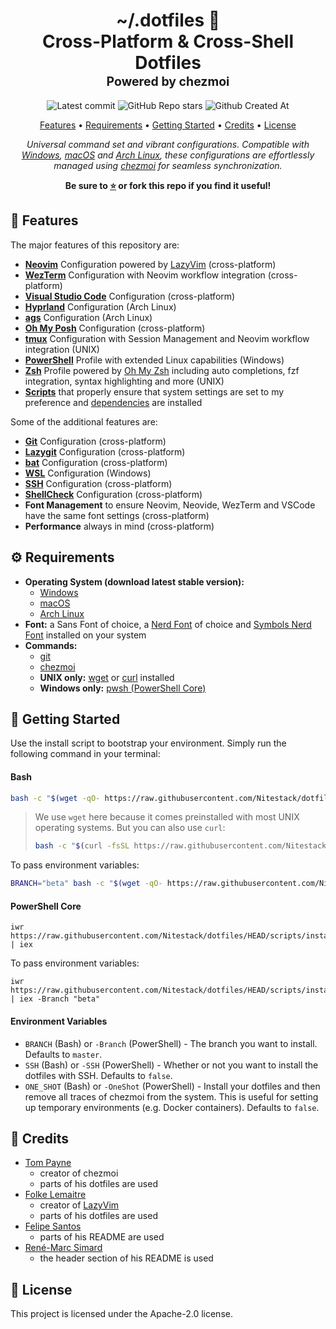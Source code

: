 <div align="center">
<h1>
  ~/.dotfiles&nbsp;📂
  <br/>
  Cross-Platform & Cross-Shell Dotfiles
  <br/>
  <sup>
    <sub>Powered by chezmoi</sub>
  </sup>
</h1>

![Latest commit](https://img.shields.io/github/last-commit/Nitestack/dotfiles?style=for-the-badge)
![GitHub Repo stars](https://img.shields.io/github/stars/Nitestack/dotfiles?style=for-the-badge)
![Github Created At](https://img.shields.io/github/created-at/Nitestack/dotfiles?style=for-the-badge)

[Features](#-features) • [Requirements](#️-requirements) • [Getting Started](#-getting-started) • [Credits](#-credits) • [License](#-license)

_Universal command set and vibrant configurations. Compatible with [Windows](https://microsoft.com/windows), [macOS](https://apple.com/macos) and [Arch Linux](https://archlinux.org), these configurations are effortlessly managed using [chezmoi](https://chezmoi.io) for seamless synchronization._

<p>
  <strong>Be sure to <a href="#" title="star">⭐️</a> or fork this repo if you find it useful!</strong>
</p>
</div>

## 🚀 Features

The major features of this repository are:

- [**Neovim**](home/private_dot_config/exact_nvim) Configuration powered by [LazyVim](https://lazyvim.org) (cross-platform)
- [**WezTerm**](home/private_dot_config/exact_wezterm) Configuration with Neovim workflow integration (cross-platform)
- [**Visual Studio Code**](home/.chezmoitemplates/Code/User) Configuration (cross-platform)
- [**Hyprland**](home/.chezmoitemplates/hyprland) Configuration (Arch Linux)
- [**ags**](home/private_dot_config/ags) Configuration (Arch Linux)
- [**Oh My Posh**](home/private_dot_config/oh-my-posh/config.yml) Configuration (cross-platform)
- [**tmux**](home/private_dot_config/tmux/tmux.conf) Configuration with Session Management and Neovim workflow integration (UNIX)
- [**PowerShell**](home/Documents/PowerShell/Microsoft.PowerShell_profile.ps1.tmpl) Profile with extended Linux capabilities (Windows)
- [**Zsh**](home/dot_zshrc.tmpl) Profile powered by [Oh My Zsh](https://ohmyz.sh) including auto completions, fzf integration, syntax highlighting and more (UNIX)
- [**Scripts**](home/.chezmoiscripts) that properly ensure that system settings are set to my preference and [dependencies](home/.chezmoidata) are installed

Some of the additional features are:

- [**Git**](home/dot_gitconfig.tmpl) Configuration (cross-platform)
- [**Lazygit**](home/.chezmoitemplates/lazygit/config.yml) Configuration (cross-platform)
- [**bat**](home/.chezmoitemplates/bat/config) Configuration (cross-platform)
- [**WSL**](home/dot_wslconfig) Configuration (Windows)
- [**SSH**](home/private_dot_ssh) Configuration (cross-platform)
- [**ShellCheck**](home/dot_shellcheckrc) Configuration (cross-platform)
- **Font Management** to ensure Neovim, Neovide, WezTerm and VSCode have the same font settings (cross-platform)
- **Performance** always in mind (cross-platform)

## ⚙️ Requirements

- **Operating System (download latest stable version):**
  - [Windows](https://microsoft.com/windows)
  - [macOS](https://apple.com/macos)
  - [Arch Linux](https://archlinux.org)
- **Font:** a Sans Font of choice, a [Nerd Font](https://nerdfonts.com/font-downloads) of choice and [Symbols Nerd Font](https://nerdfonts.com/font-downloads) installed on your system
- **Commands:**
  - [git](https://git-scm.com/downloads)
  - [chezmoi](https://chezmoi.io/install)
  - **UNIX only:** [wget](https://gnu.org/software/wget) or [curl](https://curl.se/download.html) installed
  - **Windows only:** [pwsh (PowerShell Core)](https://learn.microsoft.com/powershell/scripting/install/installing-powershell-on-windows)

## 🏁 Getting Started

Use the install script to bootstrap your environment. Simply run the following command in your terminal:

#### Bash

```sh
bash -c "$(wget -qO- https://raw.githubusercontent.com/Nitestack/dotfiles/HEAD/scripts/install.sh)"
```

> We use `wget` here because it comes preinstalled with most UNIX operating systems. But you can also use `curl`:
>
> ```sh
> bash -c "$(curl -fsSL https://raw.githubusercontent.com/Nitestack/dotfiles/HEAD/scripts/install.sh)"
> ```

To pass environment variables:

```sh
BRANCH="beta" bash -c "$(wget -qO- https://raw.githubusercontent.com/Nitestack/dotfiles/HEAD/scripts/install.sh)"
```

#### PowerShell Core

```pwsh
iwr https://raw.githubusercontent.com/Nitestack/dotfiles/HEAD/scripts/install.ps1 | iex
```

To pass environment variables:

```pwsh
iwr https://raw.githubusercontent.com/Nitestack/dotfiles/HEAD/scripts/install.ps1 | iex -Branch "beta"
```

#### Environment Variables

- `BRANCH` (Bash) or `-Branch` (PowerShell) - The branch you want to install. Defaults to `master`.
- `SSH` (Bash) or `-SSH` (PowerShell) - Whether or not you want to install the dotfiles with SSH. Defaults to `false`.
- `ONE_SHOT` (Bash) or `-OneShot` (PowerShell) - Install your dotfiles and then remove all traces of chezmoi from the system. This is useful for setting up temporary environments (e.g. Docker containers). Defaults to `false`.

## 🙌 Credits

- [Tom Payne](https://github.com/twpayne)
  - creator of chezmoi
  - parts of his dotfiles are used
- [Folke Lemaitre](https://github.com/folke)
  - creator of [LazyVim](https://github.com/LazyVim/LazyVim)
  - parts of his dotfiles are used
- [Felipe Santos](https://github.com/felipecrs)
  - parts of his README are used
- [René-Marc Simard](https://github.com/renemarc)
  - the header section of his README is used

## 📝 License

This project is licensed under the Apache-2.0 license.
